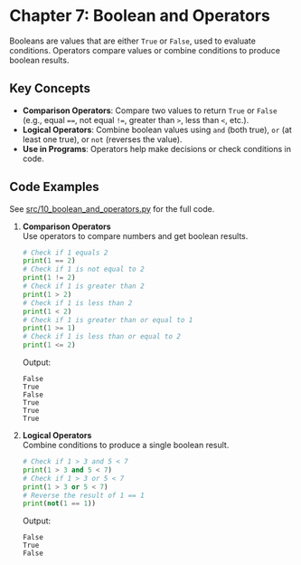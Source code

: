 # Chapter 7: Boolean and Operators

Booleans are values that are either `True` or `False`, used to evaluate conditions. Operators compare values or combine conditions to produce boolean results.

## Key Concepts
- **Comparison Operators**: Compare two values to return `True` or `False` (e.g., equal `==`, not equal `!=`, greater than `>`, less than `<`, etc.).
- **Logical Operators**: Combine boolean values using `and` (both true), `or` (at least one true), or `not` (reverses the value).
- **Use in Programs**: Operators help make decisions or check conditions in code.

## Code Examples
See [src/10_boolean_and_operators.py](../../src/10_boolean_and_operators/10_boolean_and_operators.py) for the full code.

1. **Comparison Operators**  
   Use operators to compare numbers and get boolean results.

   ```python
   # Check if 1 equals 2
   print(1 == 2)
   # Check if 1 is not equal to 2
   print(1 != 2)
   # Check if 1 is greater than 2
   print(1 > 2)
   # Check if 1 is less than 2
   print(1 < 2)
   # Check if 1 is greater than or equal to 1
   print(1 >= 1)
   # Check if 1 is less than or equal to 2
   print(1 <= 2)
   ```

   Output:
   ```
   False
   True
   False
   True
   True
   True
   ```

2. **Logical Operators**  
   Combine conditions to produce a single boolean result.

   ```python
   # Check if 1 > 3 and 5 < 7
   print(1 > 3 and 5 < 7)
   # Check if 1 > 3 or 5 < 7
   print(1 > 3 or 5 < 7)
   # Reverse the result of 1 == 1
   print(not(1 == 1))
   ```

   Output:
   ```
   False
   True
   False
   ```